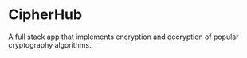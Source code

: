 # CipherHub
A full stack app that implements encryption and decryption of popular cryptography algorithms.
